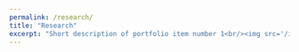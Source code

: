 ```yaml
---
permalink: /research/
title: "Research"
excerpt: "Short description of portfolio item number 1<br/><img src='/images/500x300.png'>"
---
```


